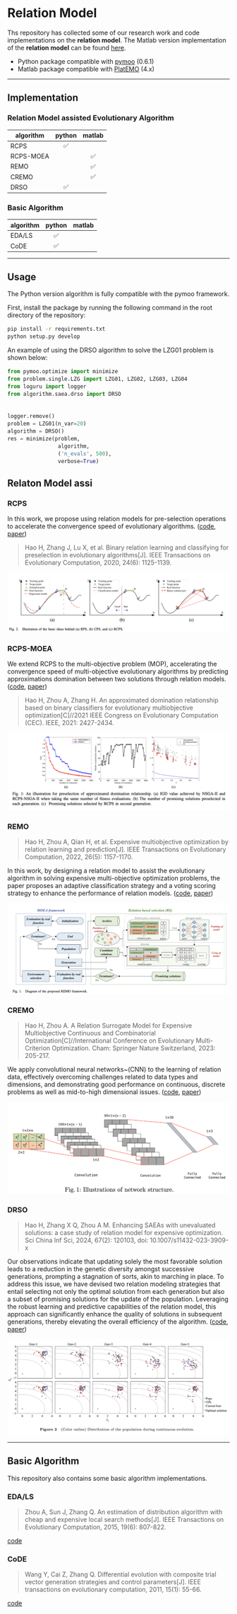 # Relation Model

Ths repository has collected some of our research work and code implementations on the **relation model**. The Matlab version implementation of the **relation model** can be found [here](https://github.com/hhyqhh/Relation-matlab/). 


* Python package compatible with [pymoo](https://github.com/anyoptimization/pymoo) (0.6.1) 
* Matlab package compatible with [PlatEMO](https://github.com/BIMK/PlatEMO) (4.x)  
---


## Implementation

### Relation Model assisted Evolutionary Algorithm
| algorithm | python | matlab |
| --------- | :----: | :----: |
| RCPS      |   ✅    |        |
| RCPS-MOEA |        |   ✅    |
| REMO      |        |   ✅    |
| CREMO     |        |   ✅    |
| DRSO      |   ✅    |        |


### Basic Algorithm
| algorithm | python | matlab |
| --------- | :----: | :----: |
| EDA/LS    |   ✅    |       |
| CoDE      |   ✅    |       |
---

## Usage

The Python version algorithm is fully compatible with the pymoo framework.

First, install the package by running the following command in the root directory of the repository:
```bash
pip install -r requirements.txt
python setup.py develop
```

An example of using the DRSO algorithm to solve the LZG01 problem is shown below:
```python
from pymoo.optimize import minimize
from problem.single.LZG import LZG01, LZG02, LZG03, LZG04
from loguru import logger
from algorithm.saea.drso import DRSO


logger.remove()
problem = LZG01(n_var=20)
algorithm = DRSO()
res = minimize(problem,
                algorithm,
                ('n_evals', 500),
                verbose=True)

```

## Relaton Model assi
### RCPS 

In this work, we propose using relation models for pre-selection operations to accelerate the convergence speed of evolutionary algorithms. ([code](https://github.com/hhyqhh/Relation/blob/main/algorithm/saea/rcps.py), [paper](https://ieeexplore.ieee.org/document/9060983))


>Hao H, Zhang J, Lu X, et al. Binary relation learning and classifying for preselection in evolutionary algorithms[J]. IEEE Transactions on Evolutionary Computation, 2020, 24(6): 1125-1139.

![Image description](./img/RCPS_1.png)

### RCPS-MOEA

We extend RCPS to the multi-objective problem (MOP), accelerating the convergence speed of multi-objective evolutionary algorithms by predicting approximations domination between two solutions through relation models. ([code](https://github.com/hhyqhh/Relation-matlab/blob/main/PlatEMO-4.5/Algorithms/Multi-objective%20optimization/RCPS-MOEA/), [paper](https://ieeexplore.ieee.org/abstract/document/9504781)) 

> Hao H, Zhou A, Zhang H. An approximated domination relationship based on binary classifiers for evolutionary multiobjective optimization[C]//2021 IEEE Congress on Evolutionary Computation (CEC). IEEE, 2021: 2427-2434.

![Image description](./img/RCPS-MOEA_1.png)

### REMO
>Hao H, Zhou A, Qian H, et al. Expensive multiobjective optimization by relation learning and prediction[J]. IEEE Transactions on Evolutionary Computation, 2022, 26(5): 1157-1170.

In this work, by designing a relation model to assist the evolutionary algorithm in solving expensive multi-objective optimization problems, the paper proposes an adaptive classification strategy and a voting scoring strategy to enhance the performance of relation models. ([code](https://github.com/hhyqhh/Relation-matlab/blob/main/PlatEMO-4.5/Algorithms/Multi-objective%20optimization/REMOHH/), [paper](https://ieeexplore.ieee.org/abstract/document/9716917))

![Image description](./img/REMO_1.png)


### CREMO
>Hao H, Zhou A. A Relation Surrogate Model for Expensive Multiobjective Continuous and Combinatorial Optimization[C]//International Conference on Evolutionary Multi-Criterion Optimization. Cham: Springer Nature Switzerland, 2023: 205-217.

We apply convolutional neural networks~(CNN) to the learning of relation data, effectively overcoming challenges related to data types and dimensions, and demonstrating good performance on continuous, discrete problems as well as mid-to-high dimensional issues. ([code](https://github.com/hhyqhh/Relation-matlab/blob/main/PlatEMO-4.5/Algorithms/Multi-objective%20optimization/CREMO/), [paper](https://link.springer.com/chapter/10.1007/978-3-031-27250-9_15)) 

![Image description](./img/CREMO_1.png)



### DRSO 
>Hao H, Zhang X Q, Zhou A M. Enhancing SAEAs with unevaluated solutions: a case study of relation model for expensive optimization. Sci China Inf Sci, 2024, 67(2): 120103, doi: 10.1007/s11432-023-3909-x

Our observations indicate that updating solely the most favorable solution leads to a reduction in the genetic diversity amongst successive generations, prompting a stagnation of sorts, akin to marching in place. To address this issue, we have devised two relation modeling strategies that entail selecting not only the optimal solution from each generation but also a subset of promising solutions for the update of the population. Leveraging the robust learning and predictive capabilities of the relation model, this approach can significantly enhance the quality of solutions in subsequent generations, thereby elevating the overall efficiency of the algorithm. ([code](https://github.com/hhyqhh/Relation/blob/main/algorithm/saea/drso.py), [paper](https://link.springer.com/article/10.1007/s11432-023-3909-x))

![Image description](./img/DRSO_1.png)




---

## Basic Algorithm
This repository also contains some basic algorithm implementations. 

### EDA/LS

> Zhou A, Sun J, Zhang Q. An estimation of distribution algorithm with cheap and expensive local search methods[J]. IEEE Transactions on Evolutionary Computation, 2015, 19(6): 807-822.

[code](https://github.com/hhyqhh/Relation/blob/main/algorithm/base/edals.py)

### CoDE

> Wang Y, Cai Z, Zhang Q. Differential evolution with composite trial vector generation strategies and control parameters[J]. IEEE transactions on evolutionary computation, 2011, 15(1): 55-66.

[code](https://github.com/hhyqhh/Relation/blob/main/algorithm/base/composite_de.py)
